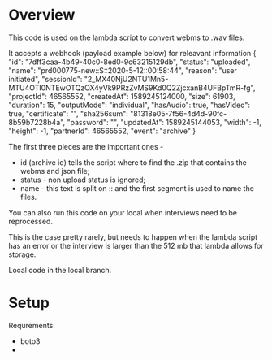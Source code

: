 # Overview
This code is used on the lambda script to convert webms to .wav files. 

It accepts a webhook (payload example below) for releavant information
  {
    "id": "7dff3caa-4b49-40c0-8ed0-9c63215129db",
    "status": "uploaded",
    "name": "prd000775-new::S::2020-5-12::00:58:44",
    "reason": "user initiated",
    "sessionId": "2_MX40NjU2NTU1Mn5-MTU4OTI0NTEwOTQzOX4yVk9PRzZvMS9Kd0Q2ZjcxanB4UFBpTmR-fg",
    "projectId": 46565552,
    "createdAt": 1589245124000,
    "size": 61903,
    "duration": 15,
    "outputMode": "individual",
    "hasAudio": true,
    "hasVideo": true,
    "certificate": "",
    "sha256sum": "81318e05-7f56-4d4d-90fc-8b59b7228b4a",
    "password": "",
    "updatedAt": 1589245144053,
    "width": -1,
    "height": -1,
    "partnerId": 46565552,
    "event": "archive"
  }

The first three pieces are the important ones - 
- id (archive id) tells the script where to find the .zip that contains the webms and json file; 
- status - non upload status is ignored;
- name - this text is split on :: and the first segment is used to name the files. 

You can also run this code on your local when interviews need to be reprocessed. 

This is the case pretty rarely, but needs to happen when the lambda script has an error or the interview is larger than the 512 mb that lambda allows for storage. 

Local code in the local branch. 

# Setup
Requrements: 
- boto3
- 